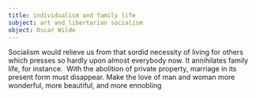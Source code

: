 ```yaml
---
title: individualism and family life
subject: art and libertarian socialism
object: Oscar Wilde
--- 
```

Socialism would relieve us from that sordid necessity of living for others which presses so hardly upon almost everybody now. It annihilates family life, for instance.  With the abolition of private property, marriage in its present form must disappear. Make the love of man and woman more wonderful, more beautiful, and more ennobling
